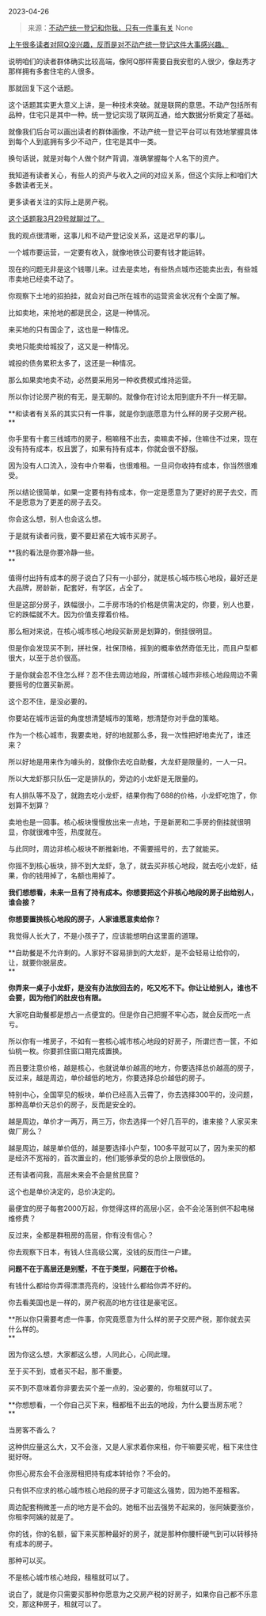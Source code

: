2023-04-26

> 来源：[不动产统一登记和你我，只有一件事有关](http://mp.weixin.qq.com/s?__biz=MzU3NDc5Nzc0NQ==&amp;mid=2247523606&amp;idx=1&amp;sn=d4543e5bd7d25d8452a728bba54d575c&amp;chksm=fd2e3fc8ca59b6de4f252139f10c238cc82c028edf03524c2798cf49eb9f1433031330980780&amp;scene=127#wechat_redirect)
> None

[上午很多读者对阿Q没兴趣，反而是对不动产统一登记这件大事感兴趣。  
](http://mp.weixin.qq.com/s?__biz=MzU0MjYwNDU2Mw==&mid=2247510627&idx=1&sn=8cb3e76d253abc37e6fde7c7b84ebcd1&chksm=fb1ac61fcc6d4f09f784a31e1187b40f279fcf8aa26be9826e4f815cdb9e6f39bc2284289a8e&scene=21#wechat_redirect)

说明咱们的读者群体确实比较高端，像阿Q那样需要自我安慰的人很少，像赵秀才那样拥有多套住宅的人很多。  

那就回复下这个话题。

这个话题其实更大意义上讲，是一种技术突破。就是联网的意思。不动产包括所有品种，住宅只是其中一种。统一登记实现了联网互通，给大数据分析奠定了基础。  

就像我们后台可以画出读者的群体画像，不动产统一登记平台可以有效地掌握具体到每个人到底拥有多少不动产，住宅是其中一类。  

换句话说，就是对每个人做个财产背调，准确掌握每个人名下的资产。  

我知道有读者关心，有些人的资产与收入之间的对应关系，但这个实际上和咱们大多数读者无关。  

更多读者关注的实际上是房产税。

[这个话题我3月29号就聊过了。](https://mp.weixin.qq.com/s?__biz=MzU3NDc5Nzc0NQ==&mid=2247523329&idx=1&sn=8e69260612dd394d04aa1e2c92e9f931&chksm=fd2e3edfca59b7c95f932e1c94dc4673ecbb33221aa91e4e1e783bce66b245b2ad43404ec51d&token=94796571&lang=zh_CN&scene=21#wechat_redirect)

我的观点很清晰，这事儿和不动产登记没关系，这是迟早的事儿。

一个城市要运营，一定要有收入，就像地铁公司要有钱才能运转。  

现在的问题无非是这个钱哪儿来。过去是卖地，有些热点城市还能卖出去，有些城市卖地已经卖不动了。  

你观察下土地的招拍挂，就会对自己所在城市的运营资金状况有个全面了解。  

比如卖地，来抢地的都是民企，这是一种情况。  

来买地的只有国企了，这也是一种情况。

卖地只能卖给城投了，这又是一种情况。

城投的债务累积太多了，这还是一种情况。

那么如果卖地卖不动，必然要采用另一种收费模式维持运营。  

所以你讨论房产税的有无，是无聊的。就像你在讨论太阳到底升不升一样无聊。

 **和读者有关系的其实只有一件事，就是你到底愿意为什么样的房子交房产税。  
**

你手里有十套三线城市的房子，租嘛租不出去，卖嘛卖不掉，住嘛住不过来，现在没有持有成本，权且罢了，如果有持有成本，你就会很不舒服。  

因为没有人口流入，没有中介带看，也很难租。一旦问你收持有成本，你当然很难受。

所以结论很简单，如果一定要有持有成本，你一定是愿意为了更好的房子去交，而不是愿意为了更差的房子去交。  

你会这么想，别人也会这么想。  

于是就有读者问我，要不要赶紧在大城市买房子。

 **我的看法是你要冷静一些。  
**

值得付出持有成本的房子说白了只有一小部分，就是核心城市核心地段，最好还是大品牌，房龄新，配套好，有学区，占全了。  

但是这部分房子，跌幅很小，二手房市场的价格是供需决定的，你要，别人也要，它的跌幅就不大。因为价值支撑着价格。  

那么相对来说，在核心城市核心地段买新房是划算的，倒挂很明显。  

但是你会发现买不到，拼社保，社保顶格，摇到的概率依然奇低无比，而且户型都很大，以至于总价很高。

于是你就会忍不住怎么样？忍不住去周边地段，所谓核心城市非核心地段周边不需要摇号的位置买新房。  

这个忍不住，是没必要的。

你要站在城市运营的角度想清楚城市的策略，想清楚你对手盘的策略。  

作为一个核心城市，我要卖地，好的地就那么多，我一次性把好地卖光了，谁还来？  

所以好地是用来作为噱头的，就像你去吃自助餐，大龙虾是限量的，一人一只。  

所以大龙虾那只队伍一定是排队的，旁边的小龙虾是无限量的。  

有人排队等不及了，就跑去吃小龙虾，结果你掏了688的价格，小龙虾吃饱了，你划算不划算？

卖地也是一回事。核心板块慢慢放出来一点地，于是新房和二手房的倒挂就很明显，你就很难中签，热度就在。

与此同时，周边非核心板块不断推新地，不需要摇号的，去了就能买。

你摇不到核心板块，排不到大龙虾，急了，就去买非核心地段，就去吃小龙虾，结果，你的钱用掉了，名额也用掉了。

 **我们想想看，未来一旦有了持有成本。你想要把这个非核心地段的房子出给别人，谁会接？**

 **你想要置换核心地段的房子，人家谁愿意卖给你？**

我觉得人长大了，不是小孩子了，应该能想明白这里面的道理。  

 **自助餐是不允许剩的。人家好不容易排到的大龙虾，是不会轻易让给你的，让，就要你脱层皮。  
**

 **你弄来一桌子小龙虾，是没有办法放回去的，吃又吃不下。你让让给别人，谁也不会要，因为他们的肚皮也有限。**

大家吃自助餐都是想占一点便宜的。但是你自己把握不牢心态，就会反而吃一点亏。

所以你有一堆房子，不如有一套核心城市核心地段的好房子，所谓烂杏一筐，不如仙桃一枚。你要抓住窗口期完成置换。  

而且要注意价格，越是核心，也就说单价越高的地方，你要选择总价越高的房子，反过来，越是周边，单价越低的地方，你要选择总价越低的房子。  

特别中心，全国罕见的板块，单价已经高入云霄了，你去选择300平的，没问题，那种高单价天总价的房子，反而是安全的。  

越是周边，单价才一两万，两三万，你去选择一个好几百平的，谁来接？人家买来做厂房么？

越是周边，越是单价低的，越是要选择小户型，100多平就可以了，因为来买的都是经济不宽裕的，首次置业的，他们能够承受的总价上限很低的。  

还有读者问我，高层未来会不会是贫民窟？  

这个也是单价决定的，总价决定的。  

最便宜的房子每套2000万起，你觉得这样的高层小区，会不会沦落到供不起电梯维修费？  

反过来，全都是群租房的高层，你有没有信心？  

你去观察下日本，有钱人住高级公寓，没钱的反而住一户建。  

 **问题不在于高层还是别墅，不在于类型，问题在于价格。**  

有钱什么都给你弄得漂漂亮亮的，没钱什么都给你弄不好的。  

你去看美国也是一样的，房产税高的地方往往是豪宅区。  

 **所以你只需要考虑一件事，你究竟愿意为什么样的房子交房产税，那你就去买什么样的。  
**

因为你这么想，大家都这么想，人同此心，心同此理。

至于买不到，或者买不起，那不重要。  

买不到不意味着你非要去买个差一点的，没必要的，你租就可以了。  

 **你想想看，一个你自己买下来，租都租不出去的地段，为什么要当房东呢？  
**

当房客不香么？

这种供应量这么大，又不会涨，又是人家求着你来租，你干嘛要买呢，租下来住住挺好呀。  

你担心房东会不会涨房租把持有成本转给你？不会的。  

只有供不应求的核心城市核心地段的房子才可能这么强势，因为她不差租客。  

周边配套稍微差一点的地方是不会的。她租不出去强势不起来的，张阿姨要涨价，你租李阿姨的就是了。

你的钱，你的名额，留下来买那种最好的房子，就是那种你腰杆硬气到可以转移持有成本的房子。

那种可以买。

不是核心城市核心地段，租租就可以了。

说白了，就是你只需要买那种你愿意为之交房产税的好房子，如果你自己都不乐意交，那这种房子，租就可以了。

